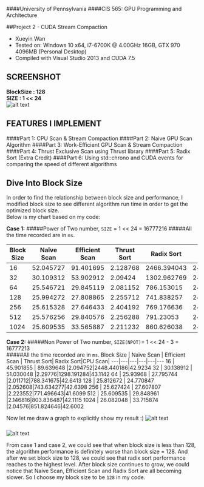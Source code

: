 ####University of Pennsylvania
####CIS 565: GPU Programming and Architecture

##Project 2 - CUDA Stream Compaction

* Xueyin Wan
* Tested on: Windows 10 x64, i7-6700K @ 4.00GHz 16GB, GTX 970 4096MB (Personal Desktop)
* Compiled with Visual Studio 2013 and CUDA 7.5

**SCREENSHOT**
-------------
**BlockSize : 128**  
**SIZE :  1 << 24**  
![alt text](https://github.com/xueyinw/Project2-Stream-Compaction/blob/master/result_showcase/XueyinResultOriginal_pow(2%2C24).gif "Performance One") 


**FEATURES I IMPLEMENT**
-------------
####Part 1: CPU Scan & Stream Compaction
####Part 2: Naive GPU Scan Algorithm
####Part 3: Work-Efficient GPU Scan & Stream Compaction
####Part 4: Thrust Exclusive Scan using Thrust library
####Part 5: Radix Sort (Extra Credit)
####Part 6: Using std::chrono and CUDA events for comparing the speed of different algorithms      

**Dive Into Block Size**
-------------
In order to find the relationship between block size and performance, I modified block size to see different algorithm run time in order to get the optimized block size.   
Below is my chart based on my code:

**Case 1:** 
#####Power of  Two number, `SIZE` = 1 << 24 = 16777216
#####All the time recorded are in `ms`.

Block Size | Naïve Scan | Efficient Scan | Thrust Sort| Radix Sort|CPU Scan
---|---|---|---|---|---
16 | 52.045727 | 91.401695 |2.128768|2466.394043|24.0632
32 | 30.109312  | 53.902912 |2.09424|1302.962769|24.0563
64 | 25.546721  | 29.845119 |2.081152|786.153015|24.0908
128 | 25.994272 | 27.808865 |2.255712|741.838257|24.0321
256 | 25.615328 | 27.646433 |2.404192|769.176636|24.064
512 | 25.576256 | 29.840576 |2.256288|791.23053|24.5889
1024 | 25.609535 | 33.565887 |2.211232|860.626038|24.0653



**Case 2:**
#####Non Power of  Two number, `SIZE(NPOT)`= 1 << 24 - 3 = 16777213  
#####All the time recorded are in `ms`.
Block Size        | Naïve Scan   | Efficient Scan | Thrust Sort| Radix Sort|CPU Scan|
---|---|---|---|---|---
16 | 45.901855 | 89.639648 |2.094752|2448.440186|42.9234
32 | 30.138912  | 51.030048 |2.29776|1298.191284|43.1142
64 | 25.93968  | 27.795744 |2.011712|788.341675|42.6413
128 | 25.812672 | 24.770847 |2.052608|743.634277|42.6398
256 | 25.627424 | 27.607807 |2.223552|771.496643|41.6099
512 | 25.609535 | 29.848961 |2.146816|803.836487|42.1115
1024 | 26.082048 | 33.715874 |2.04576|851.824646|42.6002


Now let me draw a graph to explicitly show my result :)
![alt text](https://github.com/xueyinw/Project2-Stream-Compaction/blob/master/result_showcase/ReadMeAboutBlockSizeChoose1.PNG "Chart1")  
###   
![alt text](https://github.com/xueyinw/Project2-Stream-Compaction/blob/master/result_showcase/ReadMeAboutBlockSizeChoose2.PNG "Chart2")

From case 1 and case 2, we could see that when block size is less than 128, the algorithm performance is definitely worse than block size = 128. And after we set block size to 128, we could see that radix sort performance reaches to the highest level. After block size continues to grow, we could notice that Naive Scan, Efficient Scan and Radix Sort are all becoming slower.
So I choose my block size to be `128` in my code.  


